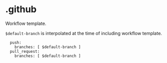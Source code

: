 # .github

Workflow template.

`$default-branch` is interpolated at the time of including workflow template.
```
  push:
    branches: [ $default-branch ]
  pull_request:
    branches: [ $default-branch ]
```
